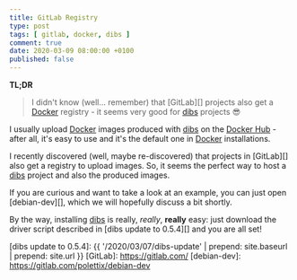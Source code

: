 ```yaml
---
title: GitLab Registry
type: post
tags: [ gitlab, docker, dibs ]
comment: true
date: 2020-03-09 08:00:00 +0100
published: false
---
```


**TL;DR**

> I didn't know (well... remember) that [GitLab][] projects also get a
> [Docker][] registry - it seems very good for [dibs][] projects 😎

I usually upload [Docker][] images produced with [dibs][] on the [Docker
Hub][] - after all, it's easy to use and it's the default one in [Docker][]
installations.

I recently discovered (well, maybe re-discovered) that projects in
[GitLab][] also get a registry to upload images. So, it seems the perfect
way to host a [dibs][] project and also the produced images.

If you are curious and want to take a look at an example, you can just open
[debian-dev][], which we will hopefully discuss a bit shortly.

By the way, installing [dibs][] is really, *really*, **really** easy: just
download the driver script described in [dibs update to 0.5.4][] and you are
all set!

[dibs]: http://blog.polettix.it/hi-from-dibs/
[Docker]: https://www.docker.com/
[Docker Hub]: https://hub.docker.com/
[dibs update to 0.5.4]: {{ '/2020/03/07/dibs-update' | prepend: site.baseurl | prepend: site.url }}
[GitLab]: https://gitlab.com/
[debian-dev]: https://gitlab.com/polettix/debian-dev
